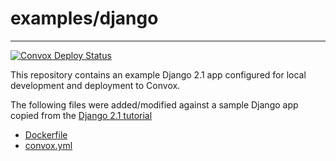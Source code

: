 # examples/django
<hr>
<a href="https://github.com/convox-examples/django/actions"><img alt="Convox Deploy Status" src="https://github.com/convox-examples/django/workflows/Convox%20Deploy/badge.svg"></a>
<br>

This repository contains an example Django 2.1 app configured for local development and deployment to Convox.

The following files were added/modified against a sample Django app copied from the [Django 2.1 tutorial](https://docs.djangoproject.com/en/2.1/intro/tutorial01/)

* [Dockerfile](Dockerfile)
* [convox.yml](convox.yml)